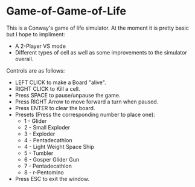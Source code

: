 # Game-of-Game-of-Life
This is a Conway's game of life simulator. At the moment it is pretty basic but I hope to impliment:
 - A 2-Player VS mode
 - Different types of cell
as well as some improvements to the simulator overall.

Controls are as follows:
  - LEFT CLICK to make a Board "alive".
  - RIGHT CLICK to Kill a cell.
  - Press SPACE to pause/unpause the game.
  - Press RIGHT Arrow to move forward a turn when paused.
  - Press ENTER to clear the board.
  - Presets (Press the corresponding number to place one):
    - 1 - Glider
    - 2 - Small Exploder
    - 3 - Exploder
    - 4 - Pentadecathlon
    - 4 - Light Weight Space Ship
    - 5 - Tumbler
    - 6 - Gosper Glider Gun
    - 7 - Pentadecathlon
    - 8 - r-Pentomino
- Press ESC to exit the window.
